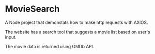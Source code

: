 # MovieSearch
<p>A Node project that demonstats how to make http requests with AXIOS.</p>
<p>The website has a search tool that suggests a movie list based on user's input.</p>
<p>The movie data is returned using OMDb API.</p>
